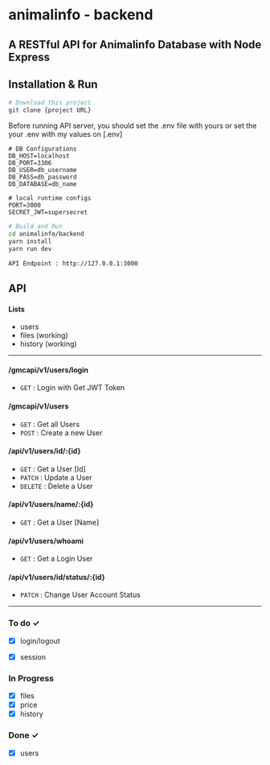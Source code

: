 # animalinfo - backend
A RESTful API for Animalinfo Database with Node Express
---

## Installation & Run
```bash
# Download this project
git clone {project URL}
```


Before running API server, you should set the .env file with yours or set the your .env with my values on [.env]
```
# DB Configurations
DB_HOST=localhost
DB_PORT=3306
DB_USER=db_username
DB_PASS=db_password
DB_DATABASE=db_name

# local runtime configs
PORT=3000
SECRET_JWT=supersecret
```

```bash
# Build and Run
cd animalinfo/backend
yarn install
yarn run dev

API Endpoint : http://127.0.0.1:3000
```


## API

#### Lists
- users
- files (working)
- history (working)


---
#### /gmcapi/v1/users/login
* `GET` : Login with Get JWT Token

#### /gmcapi/v1/users
* `GET` : Get all Users
* `POST` : Create a new User

#### /api/v1/users/id/:{id}
* `GET` : Get a User [Id]
* `PATCH` : Update a User
* `DELETE` : Delete a User

#### /api/v1/users/name/:{id}
* `GET` : Get a User [Name]

#### /api/v1/users/whoami
* `GET` : Get a Login User

#### /api/v1/users/id/status/:{id}
* `PATCH` : Change User Account Status

---

### To do ✓
- [x] login/logout
- [x] session


### In Progress
- [x] files
- [x] price
- [x] history

### Done ✓
- [x] users